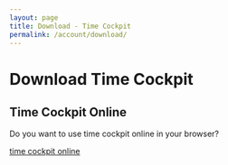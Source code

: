 ```yaml
---
layout: page
title: Download - Time Cockpit
permalink: /account/download/
---
```


<function name="TimeCockpit.Security.AuthenticationRequired.Functions.EnsureAuthentication" /><h1>Download Time Cockpit</h1><function name="Composite.AspNet.LoadUserControl">
  <param name="Path" value="~/Frontend/Custom/Web/Forms/Controls/Downloads.ascx" />
</function><h2>Time Cockpit Online</h2><p>Do you want to use time cockpit online in your browser?</p><p class="textaligncenter">
  <a href="http://login.timecockpit.com/" target="_blank" class="linkButton">time cockpit online</a>
</p>